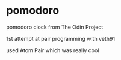# pomodoro
pomodoro clock from The Odin Project

1st attempt at pair programming with veth91

used Atom Pair which was really cool
